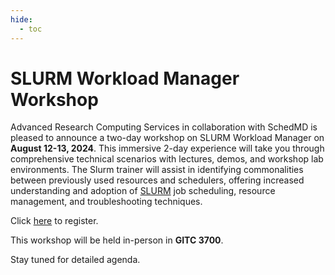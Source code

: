 ```yaml
---
hide:
  - toc
---
```


# SLURM Workload Manager Workshop

Advanced Research Computing Services in collaboration with SchedMD is pleased to announce a two-day workshop on SLURM Workload Manager on **August 12-13, 2024**. This immersive 2-day experience will take you through comprehensive technical scenarios with lectures, demos, and workshop lab environments. The Slurm trainer will assist in identifying commonalities between previously used resources and schedulers, offering increased understanding and adoption of [SLURM](slurm.md) job scheduling, resource management, and troubleshooting techniques.

Click [here](https://forms.gle/eS4wxqp8JkA28pPx7) to register.

This workshop will be held in-person in **GITC 3700**. 

Stay tuned for detailed agenda.
